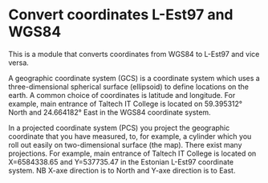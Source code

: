 # Convert coordinates L-Est97 and WGS84

This is a module that converts coordinates from WGS84 to L-Est97 and vice versa.

A geographic coordinate system (GCS) is a coordinate system which uses a three-dimensional spherical surface (ellipsoid)
to define locations on the earth. A common choice of coordinates is latitude and longitude.
For example, main entrance of Taltech IT College is located on 59.395312° North and 24.664182° East in the WGS84 coordinate system.

In a projected coordinate system (PCS) you project the geographic coordinate that you have measured,
to, for example, a cylinder which you roll out easily on two-dimensional surface (the map).
There exist many projections.
For example, main entrance of Taltech IT College is located on X=6584338.65 and Y=537735.47 in the Estonian L-Est97 coordinate system.
NB X-axe direction is to North and Y-axe direction is to East.